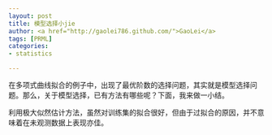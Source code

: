 ```yaml
---
layout: post
title: 模型选择小jie
author: <a href="http://gaolei786.github.com/">GaoLei</a>
tags: [PRML]
categories:
- statistics

---
```


在多项式曲线拟合的例子中，出现了最优阶数的选择问题，其实就是模型选择问题。那么，关于模型选择，已有方法有哪些呢？下面，我来做一小结。

利用极大似然估计方法，虽然对训练集的拟合很好，但由于过拟合的原因，并不意味着在未观测数据上表现亦佳。

